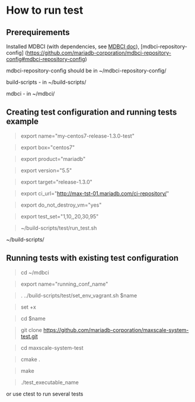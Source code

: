 # How to run test

## Prerequirements 

Installed MDBCI (with dependencies, see [MDBCI doc](https://github.com/OSLL/mdbci#mariadb-continuous-integration-infrastructure-mdbci)), [mdbci-repository-config]
(https://github.com/mariadb-corporation/mdbci-repository-config#mdbci-repository-config)

mdbci-repository-config should be in ~/mdbci-repository-config/

build-scripts - in ~/build-scripts/

mdbci - in ~/mdbci/

## Creating test configuration and running tests example

> export name="my-centos7-release-1.3.0-test"

> export box="centos7"

> export product="mariadb"

> export version="5.5"

> export target="release-1.3.0"

> export ci_url="http://max-tst-01.mariadb.com/ci-repository/"

> export do_not_destroy_vm="yes"

> export test_set="1,10,,20,30,95"

> ~/build-scripts/test/run_test.sh

~/build-scripts/

## Running tests with existing test configuration

> cd ~/mdbci

> export name="running_conf_name"

> . ../build-scripts/test/set_env_vagrant.sh $name

> set +x

> cd $name

> git clone https://github.com/mariadb-corporation/maxscale-system-test.git

> cd maxscale-system-test

> cmake .

> make

> ./test_executable_name

or use ctest to run several tests

